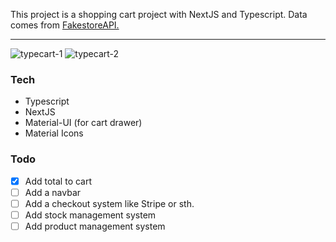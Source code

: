 This project is a shopping cart project with NextJS and Typescript. Data comes from [FakestoreAPI.](https://fakestoreapi.com/products)

---

![typecart-1](https://user-images.githubusercontent.com/51749393/119471379-e7916c00-bd51-11eb-97f9-fa0a5666e56f.png)
![typecart-2](https://user-images.githubusercontent.com/51749393/119471394-ea8c5c80-bd51-11eb-9aff-7178c1361022.png)

### Tech

- Typescript
- NextJS
- Material-UI (for cart drawer)
- Material Icons

### Todo

- [x] Add total to cart
- [ ] Add a navbar
- [ ] Add a checkout system like Stripe or sth.
- [ ] Add stock management system
- [ ] Add product management system
